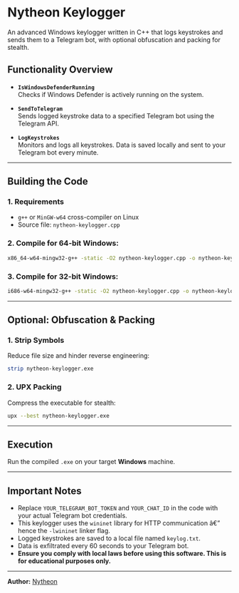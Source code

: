 # Nytheon Keylogger

An advanced Windows keylogger written in C++ that logs keystrokes and sends them to a Telegram bot, with optional obfuscation and packing for stealth.

## **Functionality Overview**

- **`IsWindowsDefenderRunning`**  
  Checks if Windows Defender is actively running on the system.

- **`SendToTelegram`**  
  Sends logged keystroke data to a specified Telegram bot using the Telegram API.

- **`LogKeystrokes`**  
  Monitors and logs all keystrokes. Data is saved locally and sent to your Telegram bot every minute.

---

## **Building the Code**

### **1. Requirements**

- `g++` or `MinGW-w64` cross-compiler on Linux
- Source file: `nytheon-keylogger.cpp`

### **2. Compile for 64-bit Windows:**

```bash
x86_64-w64-mingw32-g++ -static -O2 nytheon-keylogger.cpp -o nytheon-keylogger.exe -lwininet -lws2_32
```

### **3. Compile for 32-bit Windows:**

```bash
i686-w64-mingw32-g++ -static -O2 nytheon-keylogger.cpp -o nytheon-keylogger32.exe -lwininet -lws2_32
```

---

## **Optional: Obfuscation & Packing**

### **1. Strip Symbols**

Reduce file size and hinder reverse engineering:

```bash
strip nytheon-keylogger.exe
```

### **2. UPX Packing**

Compress the executable for stealth:

```bash
upx --best nytheon-keylogger.exe
```

---

## **Execution**

Run the compiled `.exe` on your target **Windows** machine.

---

## **Important Notes**

- Replace `YOUR_TELEGRAM_BOT_TOKEN` and `YOUR_CHAT_ID` in the code with your actual Telegram bot credentials.
- This keylogger uses the `wininet` library for HTTP communication â€” hence the `-lwininet` linker flag.
- Logged keystrokes are saved to a local file named `keylog.txt`.
- Data is exfiltrated every 60 seconds to your Telegram bot.
- **Ensure you comply with local laws before using this software. This is for educational purposes only.**

---

**Author:** [Nytheon](https://t.me/Nytheon)
